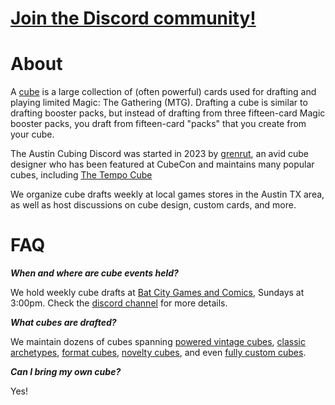 # [Join the Discord community!](https://discord.gg/N6ApQ2KASX)

# About
A [cube](https://cubecobra.com/content/article/5f6051acdfc243103ad4b6db) is a large collection of (often powerful) cards used for drafting and playing limited Magic: The Gathering (MTG). Drafting a cube is similar to drafting booster packs, but instead of drafting from three fifteen-card Magic booster packs, you draft from fifteen-card "packs" that you create from your cube.

The Austin Cubing Discord was started in 2023 by [grenrut](https://cubecobra.com/user/view/5e5d9d8c4e778f6d0803a811), an avid cube designer who has been featured at CubeCon and maintains many popular cubes, including [The Tempo Cube](https://cubecobra.com/cube/overview/tempocube)

We organize cube drafts weekly at local games stores in the Austin TX area, as well as host discussions on cube design, custom cards, and more.

# FAQ

***When and where are cube events held?***

We hold weekly cube drafts at [Bat City Games and Comics](https://batcitygc.com), Sundays at 3:00pm. Check the [discord channel](https://discord.gg/N6ApQ2KASX) for more details.

***What cubes are drafted?***

We maintain dozens of cubes spanning [powered vintage cubes](https://cubecobra.com/cube/overview/grenrutvintage), [classic archetypes](https://www.cubecobra.com/cube/overview/cathemedcube), [format cubes](https://cubecobra.com/cube/overview/36p6l), [novelty cubes](https://cubecobra.com/cube/overview/gameobjects), and even [fully custom cubes](https://chroma-unleashed.github.io).

***Can I bring my own cube?***

Yes!

